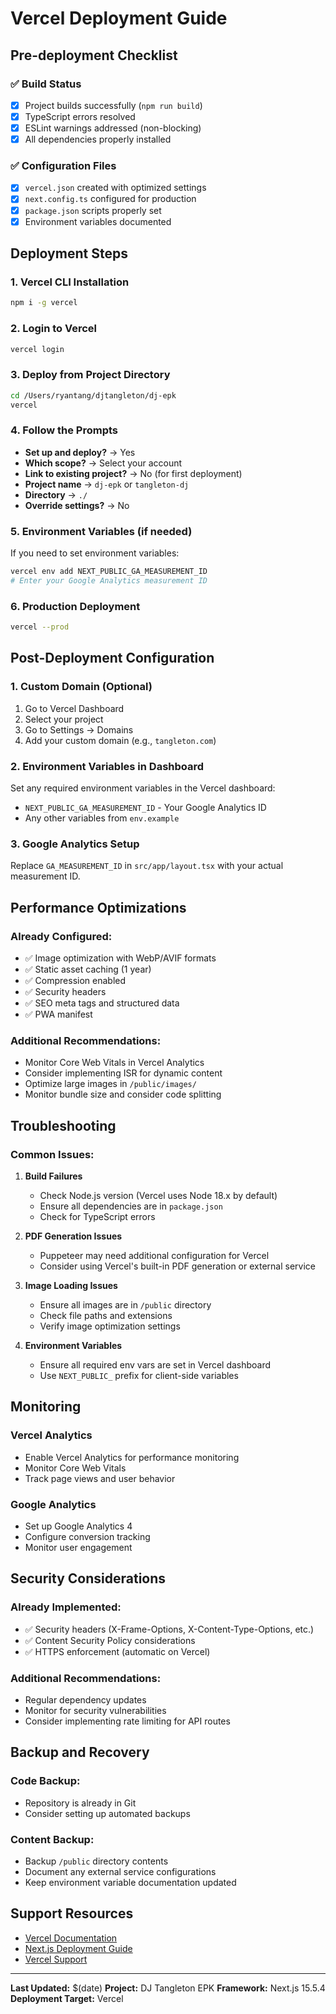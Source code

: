 # Vercel Deployment Guide

## Pre-deployment Checklist

### ✅ Build Status
- [x] Project builds successfully (`npm run build`)
- [x] TypeScript errors resolved
- [x] ESLint warnings addressed (non-blocking)
- [x] All dependencies properly installed

### ✅ Configuration Files
- [x] `vercel.json` created with optimized settings
- [x] `next.config.ts` configured for production
- [x] `package.json` scripts properly set
- [x] Environment variables documented

## Deployment Steps

### 1. Vercel CLI Installation
```bash
npm i -g vercel
```

### 2. Login to Vercel
```bash
vercel login
```

### 3. Deploy from Project Directory
```bash
cd /Users/ryantang/djtangleton/dj-epk
vercel
```

### 4. Follow the Prompts
- **Set up and deploy?** → Yes
- **Which scope?** → Select your account
- **Link to existing project?** → No (for first deployment)
- **Project name** → `dj-epk` or `tangleton-dj`
- **Directory** → `./`
- **Override settings?** → No

### 5. Environment Variables (if needed)
If you need to set environment variables:
```bash
vercel env add NEXT_PUBLIC_GA_MEASUREMENT_ID
# Enter your Google Analytics measurement ID
```

### 6. Production Deployment
```bash
vercel --prod
```

## Post-Deployment Configuration

### 1. Custom Domain (Optional)
1. Go to Vercel Dashboard
2. Select your project
3. Go to Settings → Domains
4. Add your custom domain (e.g., `tangleton.com`)

### 2. Environment Variables in Dashboard
Set any required environment variables in the Vercel dashboard:
- `NEXT_PUBLIC_GA_MEASUREMENT_ID` - Your Google Analytics ID
- Any other variables from `env.example`

### 3. Google Analytics Setup
Replace `GA_MEASUREMENT_ID` in `src/app/layout.tsx` with your actual measurement ID.

## Performance Optimizations

### Already Configured:
- ✅ Image optimization with WebP/AVIF formats
- ✅ Static asset caching (1 year)
- ✅ Compression enabled
- ✅ Security headers
- ✅ SEO meta tags and structured data
- ✅ PWA manifest

### Additional Recommendations:
- Monitor Core Web Vitals in Vercel Analytics
- Consider implementing ISR for dynamic content
- Optimize large images in `/public/images/`
- Monitor bundle size and consider code splitting

## Troubleshooting

### Common Issues:

1. **Build Failures**
   - Check Node.js version (Vercel uses Node 18.x by default)
   - Ensure all dependencies are in `package.json`
   - Check for TypeScript errors

2. **PDF Generation Issues**
   - Puppeteer may need additional configuration for Vercel
   - Consider using Vercel's built-in PDF generation or external service

3. **Image Loading Issues**
   - Ensure all images are in `/public` directory
   - Check file paths and extensions
   - Verify image optimization settings

4. **Environment Variables**
   - Ensure all required env vars are set in Vercel dashboard
   - Use `NEXT_PUBLIC_` prefix for client-side variables

## Monitoring

### Vercel Analytics
- Enable Vercel Analytics for performance monitoring
- Monitor Core Web Vitals
- Track page views and user behavior

### Google Analytics
- Set up Google Analytics 4
- Configure conversion tracking
- Monitor user engagement

## Security Considerations

### Already Implemented:
- ✅ Security headers (X-Frame-Options, X-Content-Type-Options, etc.)
- ✅ Content Security Policy considerations
- ✅ HTTPS enforcement (automatic on Vercel)

### Additional Recommendations:
- Regular dependency updates
- Monitor for security vulnerabilities
- Consider implementing rate limiting for API routes

## Backup and Recovery

### Code Backup:
- Repository is already in Git
- Consider setting up automated backups

### Content Backup:
- Backup `/public` directory contents
- Document any external service configurations
- Keep environment variable documentation updated

## Support Resources

- [Vercel Documentation](https://vercel.com/docs)
- [Next.js Deployment Guide](https://nextjs.org/docs/deployment)
- [Vercel Support](https://vercel.com/help)

---

**Last Updated:** $(date)
**Project:** DJ Tangleton EPK
**Framework:** Next.js 15.5.4
**Deployment Target:** Vercel
